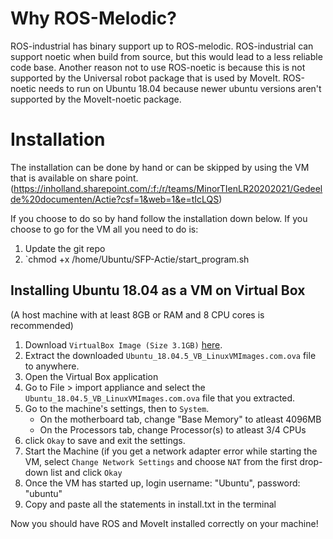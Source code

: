 # Why ROS-Melodic?
ROS-industrial has binary support up to ROS-melodic. ROS-industrial can support noetic when build from source, but this would lead to a less reliable code base. Another reason not to use ROS-noetic is because this is not supported by the Universal robot package that is used by MoveIt. ROS-noetic needs to run on Ubuntu 18.04 because newer ubuntu versions aren't supported by the MoveIt-noetic package.




# Installation

The installation can be done by hand or can be skipped by using the VM that is available on share point. (https://inholland.sharepoint.com/:f:/r/teams/MinorTIenLR20202021/Gedeelde%20documenten/Actie?csf=1&web=1&e=tIcLQS)

If you choose to do so by hand follow the installation down below. If you choose to go for the VM all you need to do is: 
1. Update the git repo
2. `chmod +x /home/Ubuntu/SFP-Actie/start_program.sh

## Installing Ubuntu 18.04 as a VM on Virtual Box 
(A host machine with at least 8GB or RAM and 8 CPU cores is recommended)

1. Download `VirtualBox Image (Size 3.1GB)` [here](https://www.linuxvmimages.com/images/ubuntu-1804/).
2. Extract the downloaded `Ubuntu_18.04.5_VB_LinuxVMImages.com.ova` file to anywhere.
3. Open the Virtual Box application
4. Go to File > import appliance and select the `Ubuntu_18.04.5_VB_LinuxVMImages.com.ova` file that you extracted.
5. Go to the machine's settings, then to `System`.
    - On the motherboard tab, change "Base Memory" to atleast 4096MB 
    - On the Processors tab, change Processor(s) to atleast 3/4 CPUs
6. click `Okay` to save and exit the settings.
7. Start the Machine (if you get a network adapter error while starting the VM, select `Change Network Settings` and choose `NAT` from the first drop-down list and click `Okay`
8. Once the VM has started up, login username: "Ubuntu", password: "ubuntu"
9. Copy and paste all the statements in install.txt in the terminal


Now you should have ROS and MoveIt installed correctly on your machine!

